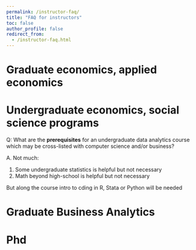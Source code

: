 ```yaml
---
permalink: /instructor-faq/
title: "FAQ for instructors"
toc: false
author_profile: false
redirect_from:
  - /instructor-faq.html
---
```


# Graduate economics, applied economics


# Undergraduate economics, social science programs

Q: What are the **prerequisites** for an undergraduate data analytics course which may be cross-listed with computer science and/or business?

A. Not much:
1. Some undergraduate statistics is helpful but not necessary
2. Math beyond high-school is helpful but not necessary

But along the course intro to cding in R, Stata or Python will be needed



# Graduate Business Analytics



# Phd

